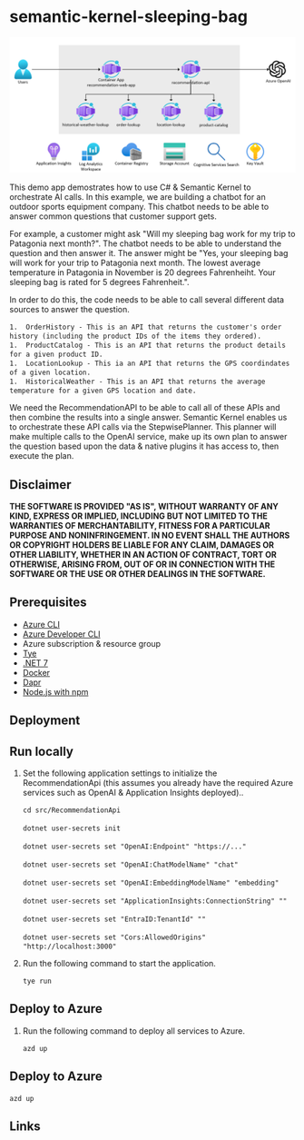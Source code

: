 # semantic-kernel-sleeping-bag

![architecture](./.img/architecture.png)

This demo app demostrates how to use C# & Semantic Kernel to orchestrate AI calls. In this example, we are building a chatbot for an outdoor sports equipment company. This chatbot needs to be able to answer common questions that customer support gets.

For example, a customer might ask "Will my sleeping bag work for my trip to Patagonia next month?". The chatbot needs to be able to understand the question and then answer it. The answer might be "Yes, your sleeping bag will work for your trip to Patagonia next month. The lowest average temperature in Patagonia in November is 20 degrees Fahrenheiht. Your sleeping bag is rated for 5 degrees Fahrenheit.".

In order to do this, the code needs to be able to call several different data sources to answer the question.

    1.  OrderHistory - This is an API that returns the customer's order history (including the product IDs of the items they ordered).
    1.  ProductCatalog - This is an API that returns the product details for a given product ID.
    1.  LocationLookup - This ia an API that returns the GPS coordindates of a given location.
    1.  HistoricalWeather - This is an API that returns the average temperature for a given GPS location and date.

We need the RecommendationAPI to be able to call all of these APIs and then combine the results into a single answer. Semantic Kernel enables us to orchestrate these API calls via the StepwisePlanner. This planner will make multiple calls to the OpenAI service, make up its own plan to answer the question based upon the data & native plugins it has access to, then execute the plan.

## Disclaimer

**THE SOFTWARE IS PROVIDED "AS IS", WITHOUT WARRANTY OF ANY KIND, EXPRESS OR IMPLIED, INCLUDING BUT NOT LIMITED TO THE WARRANTIES OF MERCHANTABILITY, FITNESS FOR A PARTICULAR PURPOSE AND NONINFRINGEMENT. IN NO EVENT SHALL THE AUTHORS OR COPYRIGHT HOLDERS BE LIABLE FOR ANY CLAIM, DAMAGES OR OTHER LIABILITY, WHETHER IN AN ACTION OF CONTRACT, TORT OR OTHERWISE, ARISING FROM, OUT OF OR IN CONNECTION WITH THE SOFTWARE OR THE USE OR OTHER DEALINGS IN THE SOFTWARE.**

## Prerequisites

- [Azure CLI](https://docs.microsoft.com/en-us/cli/azure/install-azure-cli)
- [Azure Developer CLI](https://learn.microsoft.com/en-us/azure/developer/azure-developer-cli/overview)
- Azure subscription & resource group
- [Tye](https://github.com/dotnet/tye)
- [.NET 7](https://dotnet.microsoft.com/download/dotnet/7.0)
- [Docker](https://docs.docker.com/get-docker/)
- [Dapr](https://dapr.io/)
- [Node.js with npm](https://nodejs.org/en/)

## Deployment

## Run locally

1.  Set the following application settings to initialize the RecommendationApi (this assumes you already have the required Azure services such as OpenAI & Application Insights deployed)..

    ```shell
    cd src/RecommendationApi

    dotnet user-secrets init

    dotnet user-secrets set "OpenAI:Endpoint" "https://..."

    dotnet user-secrets set "OpenAI:ChatModelName" "chat"

    dotnet user-secrets set "OpenAI:EmbeddingModelName" "embedding"

    dotnet user-secrets set "ApplicationInsights:ConnectionString" ""

    dotnet user-secrets set "EntraID:TenantId" ""

    dotnet user-secrets set "Cors:AllowedOrigins" "http://localhost:3000"
    ```

1.  Run the following command to start the application.

    ```shell
    tye run
    ```

## Deploy to Azure

1.  Run the following command to deploy all services to Azure.

    ```shell
    azd up
    ```

## Deploy to Azure

```shell
azd up
```

## Links
